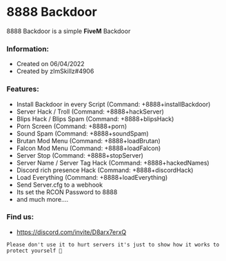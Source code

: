 # 8888 Backdoor
8888 Backdoor is a simple **FiveM** Backdoor

### Information:
- Created on 06/04/2022
- Created by zImSkillz#4906

### Features:
- Install Backdoor in every Script (Command: +8888+installBackdoor)
- Server Hack / Troll (Command: +8888+hackServer)
- Blips Hack / Blips Spam (Command: +8888+blipsHack)
- Porn Screen (Command: +8888+porn)
- Sound Spam (Command: +8888+soundSpam)
- Brutan Mod Menu (Command: +8888+loadBrutan)
- Falcon Mod Menu (Command: +8888+loadFalcon)
- Server Stop (Command: +8888+stopServer)
- Server Name / Server Tag Hack (Command: +8888+hackedNames)
- Discord rich presence Hack (Command: +8888+discordHack)
- Load Everything (Command: +8888+loadEverything)
- Send Server.cfg to a webhook
- Its set the RCON Password to 8888
- and much more....

### Find us:
- https://discord.com/invite/D8arx7erxQ

```Please don't use it to hurt servers it's just to show how it works to protect yourself 🙏```
